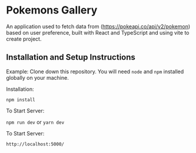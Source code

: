 # Pokemons Gallery

An application used to fetch data from (https://pokeapi.co/api/v2/pokemon) based on user preference, built with React and TypeScript and using vite to create project.

## Installation and Setup Instructions

Example:
Clone down this repository. You will need `node` and `npm` installed globally on your machine.

Installation:

`npm install`

To Start Server:

`npm run dev` or `yarn dev`

To Start Server:

`http://localhost:5000/`
